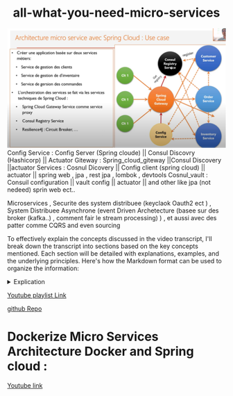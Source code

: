 # <center> all-what-you-need-micro-services
![img.png](img.png)
Config Service : Config Server  (Spring cloude) || Consul Discovry (Hashicorp) || Actuator
Giteway  : Spring_cloud_giteway ||Consul Discovery ||actuator
Services : Cosnul Dicovery || Config client (spring cloud) || actuator || spring web , jpa , rest jpa , lombok , devtools 
Cosnul_vault : Consuil configuration || vault config || actuator || and other like jpa (not nedeed) sprin web ect..


Microservices , Securite des system distribuee (keyclaok Oauth2 ect ) ,
System Distribuee Asynchrone (event Driven Archetecture (basee sur des broker (kafka..) , comment fair le stream processing) ) , et aussi avec des patter comme CQRS and even sourcing 

 
To effectively explain the concepts discussed in the video transcript, I'll break down the transcript into sections based on the key concepts mentioned. Each section will be detailed with explanations, examples, and the underlying principles. Here's how the Markdown format can be used to organize the information:
<details>  
<summary>Explication</summary>
https://www.youtube.com/watch?v=L36O1edFPJE&list=PLKw5hWNdBUGRAIS-D1nbcFxcYufAnIJ5d&index=7

### **1. Introduction to Key Concepts**

This section introduces the key areas covered in the video: security in distributed systems, JWT, event-driven architectures, and tools like Kafka and Consul.

---

### **2. Security in Distributed Systems**

**Definition:**  
Security in distributed systems refers to the measures and protocols used to protect data, communication, and operations across multiple interconnected systems.

**Context:**  
With the rise of microservices and distributed architectures, securing communication between services, as well as ensuring the integrity and confidentiality of data, has become crucial.

**Key Concepts:**
- **JWT (JSON Web Tokens):**  
  JWT is a compact, URL-safe means of representing claims to be transferred between two parties. It is often used in authentication and authorization processes in distributed systems.

  **Example:**
  ```json
  {
    "alg": "HS256",
    "typ": "JWT"
  }
  .
  {
    "sub": "1234567890",
    "name": "John Doe",
    "admin": true
  }
  .
  <signature>
  ```
    - The header contains the type of token (JWT) and the signing algorithm.
    - The payload contains the claims, such as user information.
    - The signature ensures that the token hasn't been altered.

**Underlying Principles:**
- **Confidentiality:** Ensuring that data is only accessible to authorized parties.
- **Integrity:** Ensuring that data remains unaltered during transmission.
- **Authentication:** Verifying the identity of a user or service.
- **Authorization:** Determining if a user or service has the right to access a resource.

**Why It’s Important:**  
Security is essential in preventing unauthorized access, data breaches, and ensuring that distributed systems operate reliably.

---

### **3. Event-Driven Architectures**

**Definition:**  
Event-driven architectures (EDA) are systems that respond to events or changes in state. They are highly scalable and can handle asynchronous communication between distributed services.

**Context:**  
In modern distributed systems, services often need to communicate with each other asynchronously. EDA allows for decoupling of services, making systems more flexible and resilient.

**Key Concepts:**
- **Message Brokers (e.g., Kafka):**  
  Kafka is a distributed streaming platform that can handle real-time data feeds. It acts as an intermediary that allows services to publish and subscribe to event streams.

  **Example:**
  ```plaintext
  Producer -> Kafka Topic -> Consumer
  ```
    - A producer publishes events to a Kafka topic.
    - A consumer subscribes to the topic and processes the events.

- **Event-Driven vs. Request-Response:**  
  Unlike traditional request-response architectures, where one service requests data from another, in an event-driven architecture, services emit events whenever something happens. Other services can react to these events.

**Underlying Principles:**
- **Decoupling:** Services are independent and communicate through events, reducing dependencies.
- **Scalability:** Systems can easily scale as new services can consume events without affecting the existing architecture.
- **Resilience:** If one service fails, the event-driven system can continue to operate as services are loosely coupled.

**Why It’s Important:**  
EDA is crucial for building scalable, resilient systems that can handle real-time data processing and complex workflows.

---

### **4. Message-Oriented Middleware (MOM) with Kafka**

**Definition:**  
Message-Oriented Middleware (MOM) is software or hardware infrastructure that supports sending and receiving messages between distributed systems.

**Context:**  
Kafka is a popular MOM that supports building real-time streaming data pipelines and event-driven applications.

**Key Concepts:**
- **Kafka as a Distributed Log:**  
  Kafka stores streams of records (messages) in a fault-tolerant way, allowing for high-throughput and low-latency message processing.

  **Example:**
  ```plaintext
  Kafka Cluster -> Topic -> Partitions -> Consumers
  ```
    - Topics are split into partitions to handle large-scale data.
    - Consumers read messages from partitions, enabling parallel processing.

- **Use Cases in Big Data:**  
  Kafka is often used in big data environments to process and analyze large volumes of data in real-time.

**Underlying Principles:**
- **Fault Tolerance:** Kafka can replicate data across multiple nodes, ensuring no data loss.
- **High Throughput:** Kafka can handle large amounts of data with low latency, making it ideal for big data applications.
- **Scalability:** Kafka scales horizontally by adding more brokers and partitions.

**Why It’s Important:**  
Using Kafka enables distributed systems to efficiently handle large-scale data processing and real-time analytics.

---

### **5. Microservices and Service Discovery with Consul**

**Definition:**  
Consul is a tool for service discovery, configuration, and segmentation in microservices architectures.

**Context:**  
In microservices, services need to find and communicate with each other. Consul provides a way to register services and discover them dynamically.

**Key Concepts:**
- **Service Discovery:**  
  Consul allows services to register themselves, and other services can discover them via DNS or HTTP.

  **Example:**
  ```plaintext
  Service A -> Consul -> Service B
  ```
    - Service A queries Consul to find the address of Service B.

- **Health Checks:**  
  Consul can perform health checks on services, ensuring that only healthy services are available for discovery.

**Underlying Principles:**
- **Dynamic Configuration:** Consul can update configuration settings across services in real-time.
- **Decentralization:** Services can discover each other without hard-coded IP addresses or URLs.
- **Resilience:** If a service becomes unhealthy, Consul can automatically remove it from the pool of available services.

**Why It’s Important:**  
Service discovery is essential in microservices to maintain flexibility and resilience, especially in dynamic environments where services are frequently added or removed.

---

### **6. Conclusion**

In this video, the key concepts of security, event-driven architectures, message brokers, and service discovery were explored. Each concept plays a critical role in building robust, scalable, and secure distributed systems. Understanding these principles and tools like JWT, Kafka, and Consul is crucial for modern software architecture, especially in the context of microservices and big data.

By systematically breaking down each concept and presenting it with examples and underlying principles, one can gain a comprehensive understanding of the topics discussed. The Markdown format is used to organize the information clearly, making it easy to reference and build upon.

---

This approach ensures that each concept from the video is fully explained with context, examples, and underlying principles, making the material accessible and easy to understand.

</details>





[Youtube playlist Link](https://www.youtube.com/redirect?event=video_description&redir_token=QUFFLUhqbS10Nm9UdkdCRmQwVks5ZGdEaVVLeDFtWkxMZ3xBQ3Jtc0tuSmYxZXdGVVhaZU53SkF3dFlLek90ajhZMUJaREtDZ1VHdi1BdHFQZG1OR01KQjU3Y1hWTkNIWi1oZ0QzWWtWc0tMX1RQZEN6M2UtU25fb29Rdk0xV3p0dV81d05OU2hfWURpeG9zZXlvTkZEdEpTQQ&q=https%3A%2F%2Fgithub.com%2FmohamedYoussfi%2Fall-what-you-need-micro-services&v=LPdfVmllSQo
)

[github Repo](https://github.com/mohamedYoussfi/all-what-you-need-micro-services/blob/master/order-service/src/main/resources/application.properties)


# Dockerize Micro Services Architecture Docker and Spring cloud  :
[Youtube link](https://www.youtube.com/watch?v=lNJwMXEUUtA&list=PLlrMiHfHBvYEMuOsad0DhYY6UqnRLviN-&index=5)